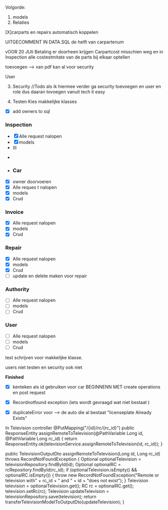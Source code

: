 Volgorde:

1. models
2. Relaties


[X]carparts en repairs automatisch koppelen 



UITGECOMMENT IN DATA.SQL de helft van carpartenum

vOOR 20 JUli
Betaling er doorheen krijgen 
Carpartcost misschien weg 
en in Inspection alle costestmitate van de parts bij elkaar optellen



toevoegen --> van pdf kan al voor security

User



3. Security
   //Todo als ik hiermee verder ga security toevoegen en user en role dus daaran tovoegen vanuit tech it easy


4. Testen
Kies makkelijke klasses 



-[x] add owners to sql

### Inspection

- [x] Alle request nalopen
- [x] models
- [x] 
-
- ### Car
- [x] owner doorvoeren
- [x] Alle reques t nalopen
- [x] models
- [x] Crud

### Invoice

- [x] Alle request nalopen
- [x] models
- [x] Crud

### Repair

- [x] Alle request nalopen
- [x] models
- [x] Crud
- [ ] update en delete maken voor repair

### Authority

- [ ] Alle request nalopen
- [ ] models
- [ ] Crud

### User

- [ ] Alle request nalopen
- [ ] models
- [ ] Crud

test schrijven voor makkelijke klasse.

users niet testen en security ook niet

**Finished**

- [x] kenteken als id gebruiken voor car
  BEGINNENN MET create operations en post request
-[x] Recordnotfound exception (iets wordt gevraagd wat niet bestaat )
-[x] duplicateError voor --> de auto die al bestaat  "licenseplate Already Exists"


In Television controller
@PutMapping("/{id}/rc/{rc_id}")
public ResponseEntity<TelevisionOutputDto> assignRemoteToTelevision(@PathVariable Long id, @PathVariable Long rc_id) {
return ResponseEntity.ok(televisionService.assignRemoteToTelevision(id, rc_id));
}

public TelevisionOutputDto assignRemoteToTelevision(Long id, Long rc_id) throws RecordNotFoundException {
Optional<Television> optionalTelevision = televisionRepository.findById(id);
Optional<RC> optionalRC = rcRepository.findById(rc_id);
if (optionalTelevision.isEmpty() && optionalRC.isEmpty()) {
throw new RecordNotFoundException("Remote or television with" + rc_id + " and " + id + "does not exist");
}
Television television = optionalTelevision.get();
RC rc = optionalRC.get();
television.setRc(rc);
Television updateTelevision = televisionRepository.save(television);
return transferTelevisionModelToOutputDto(updateTelevision);
}


